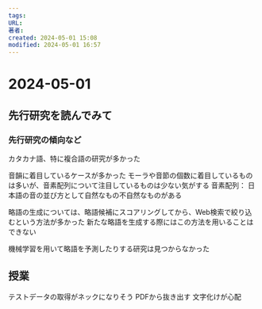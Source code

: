 ```yaml
---
tags: 
URL: 
著者: 
created: 2024-05-01 15:08
modified: 2024-05-01 16:57
---
```


# 2024-05-01

## 先行研究を読んでみて

### 先行研究の傾向など

カタカナ語、特に複合語の研究が多かった

音韻に着目しているケースが多かった
モーラや音節の個数に着目しているものは多いが、音素配列について注目しているものは少ない気がする
音素配列： 日本語の音の並び方として自然なもの不自然なものがある

略語の生成については、略語候補にスコアリングしてから、Web検索で絞り込むという方法が多かった
新たな略語を生成する際にはこの方法を用いることはできない

機械学習を用いて略語を予測したりする研究は見つからなかった

## 授業

テストデータの取得がネックになりそう
PDFから抜き出す
文字化けが心配
